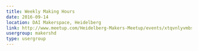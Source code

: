 ```yaml
---
title: Weekly Making Hours
date: 2016-09-14
location: DAI Makerspace, Heidelberg
link: http://www.meetup.com/Heidelberg-Makers-Meetup/events/xtqvnlyvmbsb/
usergroup: makershd
type: usergroup
---
```

